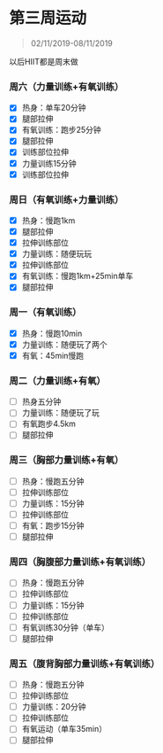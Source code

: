 # 第三周运动

>02/11/2019-08/11/2019

以后HIIT都是周末做

### 周六（力量训练+有氧训练）

- [x] 热身：单车20分钟
- [x] 腿部拉伸
- [x] 有氧训练：跑步25分钟
- [x] 腿部拉伸
- [x] 训练部位拉伸
- [x] 力量训练15分钟
- [x] 训练部位拉伸

### 周日（有氧训练+力量训练）

- [x] 热身：慢跑1km
- [x] 腿部拉伸
- [x] 拉伸训练部位
- [x] 力量训练：随便玩玩
- [x] 拉伸训练部位
- [x] 有氧训练：慢跑1km+25min单车
- [x] 腿部拉伸

### 周一（有氧训练）

- [x] 热身：慢跑10min
- [x] 力量训练：随便玩了两个
- [x] 有氧：45min慢跑

### 周二（力量训练+有氧）

- [ ] 热身五分钟
- [ ] 力量训练：随便玩了玩
- [ ] 有氧跑步4.5km
- [ ] 腿部拉伸

### 周三（胸部力量训练+有氧）

- [ ] 热身：慢跑五分钟
- [ ] 拉伸训练部位
- [ ] 力量训练：15分钟
- [ ] 拉伸训练部位
- [ ] 有氧：跑步15分钟
- [ ] 腿部拉伸

### 周四（胸腹部力量训练+有氧训练）

- [ ] 热身：慢跑五分钟
- [ ] 拉伸训练部位
- [ ] 力量训练：15分钟
- [ ] 拉伸训练部位
- [ ] 有氧训练30分钟（单车）
- [ ] 腿部拉伸

### 周五（腹背胸部力量训练+有氧训练）

- [ ] 热身：慢跑五分钟
- [ ] 拉伸训练部位
- [ ] 力量训练：20分钟
- [ ] 拉伸训练部位
- [ ] 有氧运动（单车35min）
- [ ] 腿部拉伸